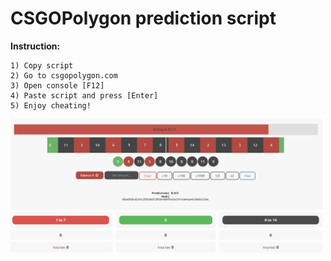 # CSGOPolygon prediction script

**Instruction:**
```
1) Copy script
2) Go to csgopolygon.com
3) Open console [F12]
4) Paste script and press [Enter]
5) Enjoy cheating!
```

![Screenshot](screenshot.PNG)
